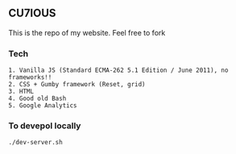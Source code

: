 ## CU7IOUS

This is the repo of my website. Feel free to fork

### Tech
```
1. Vanilla JS (Standard ECMA-262 5.1 Edition / June 2011), no frameworks!!
2. CSS + Gumby framework (Reset, grid)
3. HTML
4. Good old Bash
5. Google Analytics
```

### To devepol locally
```sh
./dev-server.sh
```
